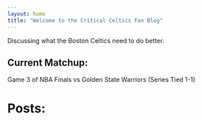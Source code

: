 ```yaml
---
layout: home
title: "Welcome to the Critical Celtics Fan Blog"
---
```


Discussing what the Boston Celtics need to do better.  

<p align="center">
  <h2>Current Matchup:</h2>
  Game 3 of NBA Finals vs Golden State Warriors (Series Tied 1-1)
</p>
<p align="center">
  <h1>Posts:</h1>
</p>
